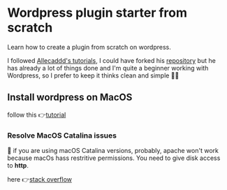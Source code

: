 # Wordpress plugin starter from scratch

Learn how to create a plugin from scratch on wordpress.

I followed [Allecaddd's tutorials](https://www.youtube.com/playlist?list=PLriKzYyLb28kR_CPMz8uierDWC2y3znI2), I could have forked his [repository](https://github.com/Alecaddd/WordPressPlugin101) but he has already a lot of things done and I'm quite a beginner working with Wordpress, so I prefer to keep it thinks clean and simple 🧹😅

## Install wordpress on MacOS

follow this 👉[tutorial](https://pawelgrzybek.com/configure-a-local-wordpress-development-on-macos-from-scratch/)

### Resolve MacOS Catalina issues

📝 if you are using macOS Catalina versions, probably, apache won't work because macOs hass restritive permissions. You need to give disk access to **http**.

here 👉[stack overflow](https://stackoverflow.com/questions/58327503/under-catalina-macos-10-15-php-under-apache-has-restricted-access-to-some-files)
